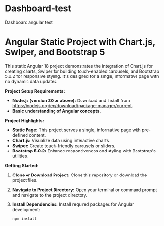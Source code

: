 # Dashboard-test
Dashboard angular test

# Angular Static Project with Chart.js, Swiper, and Bootstrap 5

This static Angular 18 project demonstrates the integration of Chart.js for creating charts, Swiper for building touch-enabled carousels, and Bootstrap 5.0.2 for responsive styling. It's designed for a single, informative page with no dynamic data updates.

**Project Setup Requirements:**

- **Node.js (version 20 or above):** Download and install from https://nodejs.org/en/download/package-manager/current.
- **Basic understanding of Angular concepts.**

**Project Highlights:**

- **Static Page:** This project serves a single, informative page with pre-defined content.
- **Chart.js:** Visualize data using interactive charts.
- **Swiper:** Create touch-friendly carousels or sliders.
- **Bootstrap 5.0.2:** Enhance responsiveness and styling with Bootstrap's utilities.

**Getting Started:**

1. **Clone or Download Project:**
   Clone this repository or download the project files.
2. **Navigate to Project Directory:**
   Open your terminal or command prompt and navigate to the project directory.
3. **Install Dependencies:**
   Install required packages for Angular development:

   ```bash
   npm install

